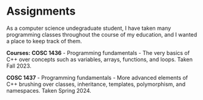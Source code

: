 # Assignments
As a computer science undegraduate student, I have taken many programming classes throughout the course of my education, and I wanted a place to keep track of them.

**Courses:**
**COSC 1436** - Programming fundamentals - The very basics of C++ over concepts such as variables, arrays, functions, and loops. Taken Fall 2023.

**COSC 1437** - Programming fundamentals - More advanced elements of C++ brushing over classes, inheritance, templates, polymorphism, and namespaces. Taken Spring 2024.
